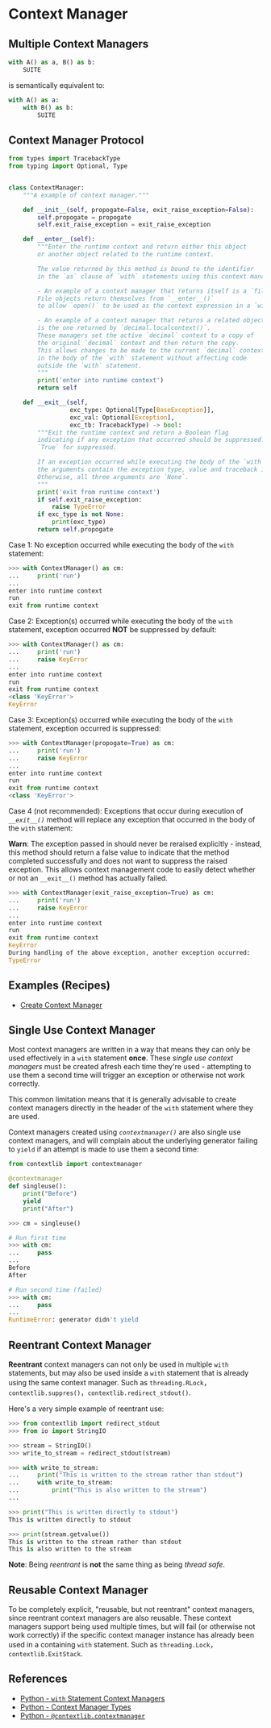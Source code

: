 # Context Manager

## Multiple Context Managers

```python
with A() as a, B() as b:
    SUITE
```

is semantically equivalent to:

```python
with A() as a:
    with B() as b:
        SUITE
```

## Context Manager Protocol

```python
from types import TracebackType
from typing import Optional, Type


class ContextManager:
    """A example of context manager."""

    def __init__(self, propogate=False, exit_raise_exception=False):
        self.propogate = propogate
        self.exit_raise_exception = exit_raise_exception

    def __enter__(self):
        """Enter the runtime context and return either this object
        or another object related to the runtime context.

        The value returned by this method is bound to the identifier
        in the `as` clause of `with` statements using this context manager.

        - An example of a context manager that returns itself is a `file` object.
        File objects return themselves from `__enter__()`
        to allow `open()` to be used as the context expression in a `with` statement.

        - An example of a context manager that returns a related object
        is the one returned by `decimal.localcontext()`.
        These managers set the active `decimal` context to a copy of
        the original `decimal` context and then return the copy.
        This allows changes to be made to the current `decimal` context
        in the body of the `with` statement without affecting code
        outside the `with` statement.
        """
        print('enter into runtime context')
        return self

    def __exit__(self,
                 exc_type: Optional[Type[BaseException]],
                 exc_val: Optional[Exception],
                 exc_tb: TracebackType) -> bool:
        """Exit the runtime context and return a Boolean flag
        indicating if any exception that occurred should be suppressed.
        `True` for suppressed.

        If an exception occurred while executing the body of the `with` statement,
        the arguments contain the exception type, value and traceback information.
        Otherwise, all three arguments are `None`.
        """
        print('exit from runtime context')
        if self.exit_raise_exception:
            raise TypeError
        if exc_type is not None:
            print(exc_type)
        return self.propogate
```

Case 1: No exception occurred while executing the body of the `with` statement:

```python
>>> with ContextManager() as cm:
...     print('run')
...
enter into runtime context
run
exit from runtime context
```

Case 2: Exception(s) occurred while executing the body of the `with` statement,
exception occurred **NOT** be suppressed by default:

```python
>>> with ContextManager() as cm:
...     print('run')
...     raise KeyError
...
enter into runtime context
run
exit from runtime context
<class 'KeyError'>
KeyError
```

Case 3: Exception(s) occurred while executing the body of the `with` statement,
exception occurred is suppressed:

```python
>>> with ContextManager(propogate=True) as cm:
...     print('run')
...     raise KeyError
...
enter into runtime context
run
exit from runtime context
<class 'KeyError'>
```

Case 4 (not recommended): Exceptions that occur during execution of *`__exit__()`* method
will replace any exception that occurred in the body of the `with` statement:

**Warn**: The exception passed in should never be reraised explicitly - instead,
this method should return a false value to indicate that the method completed successfully
and does not want to suppress the raised exception.
This allows context management code to easily detect
whether or not an `__exit__()` method has actually failed.

```python
>>> with ContextManager(exit_raise_exception=True) as cm:
...     print('run')
...     raise KeyError
...
enter into runtime context
run
exit from runtime context
KeyError
During handling of the above exception, another exception occurred:
TypeError
```

## Examples (Recipes)

- [Create Context Manager](https://leven-cn.github.io/python-cookbook/recipes/core/context_manager)

## Single Use Context Manager

Most context managers are written in a way that means
they can only be used effectively in a `with` statement **once**.
These *single use context managers* must be created afresh each time they're used - attempting to
use them a second time will trigger an exception or otherwise not work correctly.

This common limitation means that it is generally advisable to create context managers directly
in the header of the `with` statement where they are used.

Context managers created using *`contextmanager()`* are also single use context managers,
and will complain about the underlying generator failing to `yield`
if an attempt is made to use them a second time:

```python
from contextlib import contextmanager

@contextmanager
def singleuse():
    print("Before")
    yield
    print("After")

>>> cm = singleuse()

# Run first time
>>> with cm:
...     pass
...
Before
After

# Run second time (failed)
>>> with cm:
...     pass
...
RuntimeError: generator didn't yield
```

## Reentrant Context Manager

**Reentrant** context managers can not only be used in multiple `with` statements,
but may also be used inside a `with` statement that is already using the same context manager.
Such as `threading.RLock`，`contextlib.suppres()`，`contextlib.redirect_stdout()`.

Here's a very simple example of reentrant use:

```python
>>> from contextlib import redirect_stdout
>>> from io import StringIO

>>> stream = StringIO()
>>> write_to_stream = redirect_stdout(stream)

>>> with write_to_stream:
...     print("This is written to the stream rather than stdout")
...     with write_to_stream:
...         print("This is also written to the stream")
...

>>> print("This is written directly to stdout")
This is written directly to stdout

>>> print(stream.getvalue())
This is written to the stream rather than stdout
This is also written to the stream
```

**Note**: Being *reentrant* is **not** the same thing as being *thread safe*.

## Reusable Context Manager

To be completely explicit, "reusable, but not reentrant" context managers,
since reentrant context managers are also reusable.
These context managers support being used multiple times,
but will fail (or otherwise not work correctly)
if the specific context manager instance has already been used in a containing `with` statement.
Such as `threading.Lock`，`contextlib.ExitStack`.

## References

- [Python - `with` Statement Context Managers](https://docs.python.org/3/reference/datamodel.html#context-managers)
- [Python - Context Manager Types](https://docs.python.org/3/library/stdtypes.html#typecontextmanager)
- [Python - `@contextlib.contextmanager`](https://docs.python.org/3/library/contextlib.html#contextlib.contextmanager)
